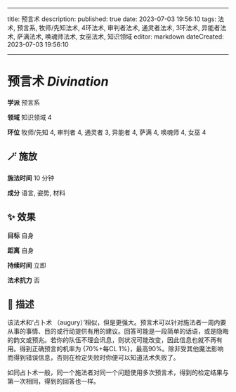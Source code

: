 
---
title: 预言术
description: 
published: true
date: 2023-07-03 19:56:10
tags: 法术, 预言系, 牧师/先知法术, 4环法术, 审判者法术, 通灵者法术, 3环法术, 异能者法术, 萨满法术, 唤魂师法术, 女巫法术, 知识领域
editor: markdown
dateCreated: 2023-07-03 19:56:10

---

# **预言术** *Divination*

**学派** 预言系 

**领域** 知识领域 4

**环位** 牧师/先知 4, 审判者 4, 通灵者 3, 异能者 4, 萨满 4, 唤魂师 4, 女巫 4

## 🪄 施放

**施法时间** 10 分钟

**成分** 语言, 姿势, 材料

## ✨ 效果 

**目标** 自身 

**距离** 自身  

**持续时间** 立即 

**法术抗力** 否

## 📖 描述

该法术和‘占卜术 （augury）’相似，但是更强大。预言术可以针对施法者一周内要从事的事情、目的或行动提供有用的建议。回答可能是一段简单的话语，或是隐晦的韵文或预兆。若你的队伍不理会讯息，则状况可能改变，因此信息也就不再有用。得到正确预言的机率为 {70%+每CL 1%}，最高90%。除非受其他魔法影响而得到错误信息，否则在检定失败时你便可以知道法术失败了。

如同占卜术一般，同一个施法者对同一个问题使用多次预言术，得到的检定结果与第一次相同，得到的回答也一样。
    